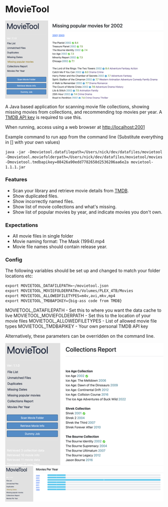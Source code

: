 # MovieTool

![Image example page](docs/image/movietool_missingpopular.png)

A Java based application for scanning movie file collections, showing missing movies from collections, and recommending top movies per year.
A [TMDB API key](https://developers.themoviedb.org/3/getting-started/introduction) is required to use this.

When running, access using a web browser at [http://localhost:2001](http://localhost:2001)

Example command to run app from the command line
(Substitute everything in [] with your own values)
```
java -jar -Dmovietool.datafilepath=/Users/nick/dev/datafiles/movietool -Dmovietool.moviefolderpath=/Users/nick/dev/datafiles/movietool/movies -Dmovietool.tmdbapikey=08426a90edd7782658d2536206aa6e2a movietool-1.1.1.jar
```

### Features
- Scan your library and retrieve movie details from [TMDB](https://www.themoviedb.org).
- Show duplicated files.
- Show incorrectly named files.
- Show list of movie collections and what's missing.
- Show list of popular movies by year, and indicate movies you don't own.

### Expectations
- All movie files in single folder
- Movie naming format: The Mask (1994).mp4
- Movie file names should contain release year.

### Config
The following variables should be set up and changed to match your folder locations etc:
```
export MOVIETOOL_DATAFILEPATH=~/movietool.json
export MOVIETOOL_MOVIEFOLDERPATH=/Volumes/PLEX_4TB/Movies
export MOVIETOOL_ALLOWEDFILETYPES=m4v,avi,mkv,mp4
export MOVIETOOL_TMDBAPIKEY={big-ass code from TMDB}
```
MOVIETOOL_DATAFILEPATH - Set this to where you want the data cache to live
MOVIETOOL_MOVIEFOLDERPATH - Set this to the location of your movie files
MOVIETOOL_ALLOWEDFILETYPES - List of allowed movie file types
MOVIETOOL_TMDBAPIKEY - Your own personal TMDB API key

Alternatively, these parameters can be overridden on the command line.

![Image example page](docs/image/movietool_collections.png)
![Image example page](docs/image/movietool_moviesperyear.png)

